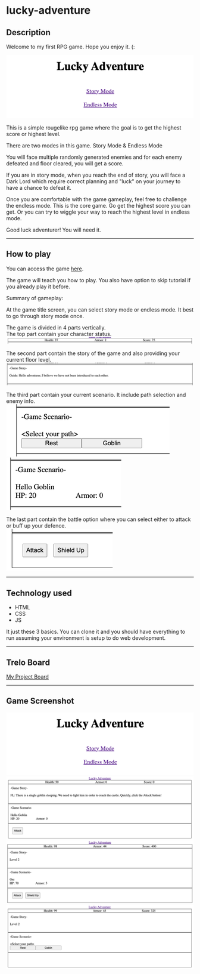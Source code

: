 # lucky-adventure

## Description
Welcome to my first RPG game. Hope you enjoy it. (:

![GameTitle](./Assets/GameTitle.png)

This is a simple rougelike rpg game where the goal is to get the highest score or highest level.

There are two modes in this game.
Story Mode & Endless Mode

You will face multiple randomly generated enemies and for each enemy defeated and floor cleared, you will get a score.

If you are in story mode, when you reach the end of story, you will face a Dark Lord which require correct planning and "luck" on your journey to have a chance to defeat it.

Once you are comfortable with the game gameplay, feel free to challenge the endless mode. This is the core game. Go get the highest score you can get. Or you can try to wiggle your way to reach the highest level in endless mode.

Good luck adventurer! You will need it.

---

## How to play
You can access the game [here](http://fl-lucky-adventure.surge.sh/).

The game will teach you how to play. You also have option to skip tutorial if you already play it before.

Summary of gameplay:

At the game title screen, you can select story mode or endless mode. It best to go through story mode once.    

The game is divided in 4 parts vertically.   
The top part contain your character status.    
![status bar](./Assets/StatusBar.png)

The second part contain the story of the game and also providing your current floor level.   
![story bar](./Assets/StoryBar.png)

The third part contain your current scenario. It include path selection and enemy info.   
![path](./Assets/ScenarioBarPath.png) ![enemy](./Assets/ScenarioBarEnemy.png)

The last part contain the battle option where you can select either to attack or buff up your defence.   
![battle](./Assets/BattleOption.png)

---

## Technology used

* HTML
* CSS
* JS

It just these 3 basics. You can clone it and you should have everything to run assuming your environment is setup to do web development.

---

## Trelo Board
[My Project Board](https://trello.com/b/dxFBUWY9/lucky-adventure)

---

## Game Screenshot
![Game Title](./Assets/GameTitle.png)
![Story Example](./Assets/StoryExample.png)
![Battle Example](./Assets/GameBattleExample.png)
![Path Example](./Assets/GamePathExample.png)